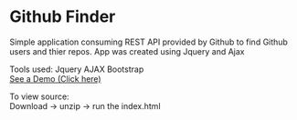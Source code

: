 # Github Finder

Simple application consuming REST API provided by Github to find Github users and thier repos. App was created using Jquery and Ajax

Tools used: 
  Jquery AJAX
  Bootstrap
<br>
<a href="https://github.com/sameerul97/githubfinder">See a Demo (Click here)</a>
      
To view source:<br>
Download -> unzip -> run the index.html
